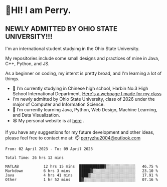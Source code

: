 # 🌄HI! I am Perry. <br> #
## NEWLY ADMITTED BY OHIO STATE UNIVERSITY!!! ##  
I'm an international student studying in the Ohio State University. <br>

My repositories include some small designs and practices of mine in Java, C++, Python, and JS. <br>

As a beginner on coding, my interst is pretty broad, and I'm learning a lot of things. <br>
- 🔭 I’m currently studying in Chinese high school, Harbin No.3 High School International Department. [Here's a webpage I made for my class](https://perry2004.github.io/weirdos/)
- I'm newly admitted by Ohio State University, class of 2026 under the major of Computer and Information Science. 
- 🌱 I’m currently learning Java, Python, Web Design, Machine Learning, and Data Visualization. 
- 🕸️ My personal website is at <a href="https://zhu-yp.cn">here</a> .  

If you have any suggestions for my future development and other ideas, please feel free to contact me at: 📫 [perryzhu2004@outlook.com](mailto:perryzhu2004@outlook.com)

<!--START_SECTION:waka-->

```text
From: 02 April 2023 - To: 09 April 2023

Total Time: 26 hrs 12 mins

MATLAB           12 hrs 15 mins  ███████████▓░░░░░░░░░░░░░   46.75 %
Markdown         6 hrs 3 mins    █████▓░░░░░░░░░░░░░░░░░░░   23.10 %
Java             4 hrs 41 mins   ████▒░░░░░░░░░░░░░░░░░░░░   17.91 %
Other            1 hr 52 mins    █▓░░░░░░░░░░░░░░░░░░░░░░░   07.16 %
```

<!--END_SECTION:waka-->